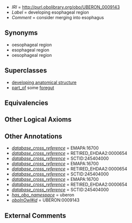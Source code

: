  * *IRI* = http://purl.obolibrary.org/obo/UBERON_0009143
 * *Label* = developing esophageal region
 * *Comment* = consider merging into esophagus

## Synonyms

 * oesophageal region
 * esophageal region
 * oesophageal region

## Superclasses

 * [developing anatomical structure](../../UBERON/23/UBERON_0005423.md)
 * [part_of](../../BFO/50/BFO_0000050.md) some [foregut](../../UBERON/41/UBERON_0001041.md)

## Equivalencies


## Other Logical Axioms


## Other Annotations

 * *[database_cross_reference](../../ef/oboInOwl#hasDbXref.md)* = EMAPA:16700
 * *[database_cross_reference](../../ef/oboInOwl#hasDbXref.md)* = RETIRED_EHDAA2:0000654
 * *[database_cross_reference](../../ef/oboInOwl#hasDbXref.md)* = SCTID:245404000
 * *[database_cross_reference](../../ef/oboInOwl#hasDbXref.md)* = EMAPA:16700
 * *[database_cross_reference](../../ef/oboInOwl#hasDbXref.md)* = RETIRED_EHDAA2:0000654
 * *[database_cross_reference](../../ef/oboInOwl#hasDbXref.md)* = SCTID:245404000
 * *[database_cross_reference](../../ef/oboInOwl#hasDbXref.md)* = EMAPA:16700
 * *[database_cross_reference](../../ef/oboInOwl#hasDbXref.md)* = RETIRED_EHDAA2:0000654
 * *[database_cross_reference](../../ef/oboInOwl#hasDbXref.md)* = SCTID:245404000
 * *[has_obo_namespace](../../ce/oboInOwl#hasOBONamespace.md)* = uberon
 * *[oboInOwl#id](../../id/oboInOwl#id.md)* = UBERON:0009143

## External Comments

